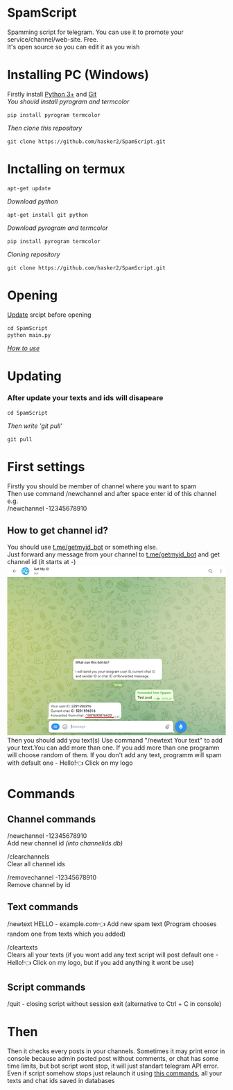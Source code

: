# SpamScript
Spamming script for telegram. You can use it to promote your service/channel/web-site. Free.\
It's open source so you can edit it as you wish
# Installing PC (Windows)
Firstly install [Python 3+](https://www.python.org/downloads/) and [Git](https://git-scm.com/downloads)\
*You should install pyrogram and termcolor*

	pip install pyrogram termcolor

*Then clone this repository*

	git clone https://github.com/hasker2/SpamScript.git
# Inctalling on termux

	apt-get update
*Download python*

	apt-get install git python
*Download pyrogram and termcolor*

	pip install pyrogram termcolor
*Cloning repository*

	git clone https://github.com/hasker2/SpamScript.git
	
# Opening
[Update](https://github.com/hasker2/SpamScript/blob/main/README.md#updating) srcipt before opening

	cd SpamScript
	python main.py

*[How to use](https://github.com/hasker2/SpamScript/blob/main/README.md#commands)*
# Updating
### After update your texts and ids will disapeare

	cd SpamScript
	
*Then write 'git pull'*
	
	git pull
# First settings
Firstly you should be member of channel where you want to spam\
Then use command /newchannel and after space enter id of this channel e.g.\
/newchannel -12345678910
## How to get channel id?
You should use [t.me/getmyid_bot](t.me/getmyid_bot) or something else.\
Just forward any message from your channel to [t.me/getmyid_bot](t.me/getmyid_bot) and get channel id (it starts at -)\
![Id of my test channel whick I created. It should start with dash (-)](https://github.com/hasker2/SpamScript/blob/main/screens/%D0%97%D0%BD%D1%96%D0%BC%D0%BE%D0%BA%20%D0%B5%D0%BA%D1%80%D0%B0%D0%BD%D0%B0%202022-06-20%20154640.png)
Then you should add you text(s)
Use command "/newtext Your text" to add your text.You can add more than one. If you add more than one programm will choose random of them. If you don't add any text, programm will spam with default one - Hello!👈 Click on my logo
# Commands
## Channel commands
/newchannel -12345678910\
Add new channel id *(into channelids.db)*

/clearchannels\
Clear all channel ids

/removechannel -12345678910\
Remove channel by id

## Text commands
/newtext HELLO - example.com👈
Add new spam text (Program chooses random one from texts which you added)

/cleartexts\
Clears all your texts (if you wont add any text script will post default one - Hello!👈 Click on my logo, but if you add anything it wont be use)
## Script commands
/quit - closing script without session exit (alternative to Ctrl + C in console)
# Then
Then it checks every posts in your channels. Sometimes it may print error in console because admin posted post without comments, or chat has some time limits, but bot script wont stop, it will just standart telegram API error. Even if script somehow stops just relaunch it using [this commands](https://github.com/hasker2/SpamScript#opening), all your texts and chat ids saved in databases
